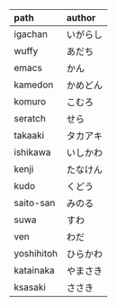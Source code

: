 |path|author
|:--|:--
|igachan|いがらし
|wuffy|あだち
|emacs|かん
|kamedon|かめどん
|komuro|こむろ
|seratch|せら
|takaaki|タカアキ
|ishikawa|いしかわ
|kenji|たなけん
|kudo|くどう
|saito-san|みのる
|suwa|すわ
|ven|わだ
|yoshihitoh|ひらかわ
|katainaka|やまさき
|ksasaki|ささき
